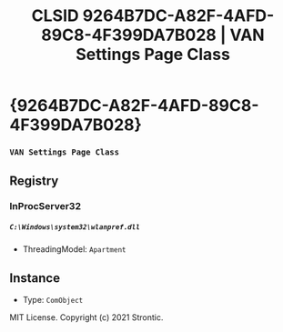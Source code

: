 ﻿---
title: "CLSID 9264B7DC-A82F-4AFD-89C8-4F399DA7B028 | VAN Settings Page Class"
excerpt: What is COM-Object CLSID 9264B7DC-A82F-4AFD-89C8-4F399DA7B028?
---

# {9264B7DC-A82F-4AFD-89C8-4F399DA7B028}

### `VAN Settings Page Class`

## Registry


### InProcServer32

##### `C:\Windows\system32\wlanpref.dll`
* ThreadingModel: `Apartment`

## Instance

* Type: `ComObject`

MIT License. Copyright (c) 2021 Strontic.


